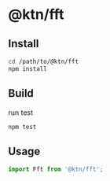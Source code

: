 # @ktn/fft

## Install

```bash
cd /path/to/@ktn/fft
npm install
```

## Build

run test

```bash
npm test
```

## Usage


```javascript
import Fft from '@ktn/fft';
```
